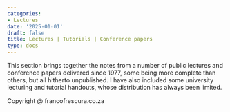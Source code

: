 ```yaml
---
categories:
- Lectures
date: '2025-01-01'
draft: false
title: Lectures | Tutorials | Conference papers
type: docs
---
```


This section brings together the notes from a number of public lectures and conference papers delivered since 1977, some being more complete than others, but all hitherto unpublished. I have also included some university lecturing and tutorial handouts, whose distribution has always been limited. 

Copyright @ francofrescura.co.za